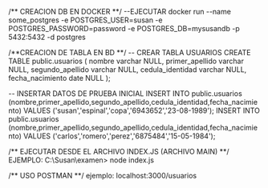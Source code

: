 /** CREACION DB EN DOCKER **/
--EJECUTAR
docker run --name some_postgres -e POSTGRES_USER=susan -e POSTGRES_PASSWORD=password -e POSTGRES_DB=mysusandb -p 5432:5432 -d postgres

/**CREACION DE TABLA EN BD **/
-- CREAR TABLA USUARIOS
CREATE TABLE public.usuarios (
	nombre varchar NULL,
	primer_apellido varchar NULL,
	segundo_apellido varchar NULL,
	cedula_identidad varchar NULL,
	fecha_nacimiento date NULL
);

-- INSERTAR DATOS DE PRUEBA INICIAL 
INSERT INTO public.usuarios (nombre,primer_apellido,segundo_apellido,cedula_identidad,fecha_nacimiento)
	VALUES ('susan','espinal','copa','6943652','23-08-1989');
INSERT INTO public.usuarios (nombre,primer_apellido,segundo_apellido,cedula_identidad,fecha_nacimiento)
	VALUES ('carlos','romero','perez','6875484','15-05-1984');

/** EJECUTAR DESDE EL ARCHIVO INDEX.JS (ARCHIVO MAIN) **/
EJEMPLO: C:\Susan\examen> node index.js

/** USO POSTMAN **/
ejemplo: localhost:3000/usuarios